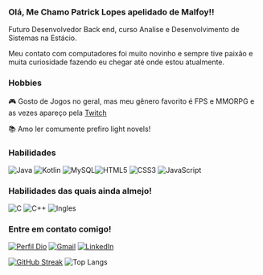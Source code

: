 ### Olá, Me Chamo Patrick Lopes apelidado de Malfoy!!

Futuro Desenvolvedor Back end, curso Analise e Desenvolvimento de Sistemas na Estácio.

Meu contato com computadores foi muito novinho e sempre tive paixão e muita curiosidade fazendo eu chegar até onde estou atualmente.

### Hobbies

🎮 Gosto de Jogos no geral, mas meu gênero favorito é FPS e MMORPG e as vezes apareço pela [Twitch](https://www.twitch.tv/malfoy_mk)

📚 Amo ler comumente prefiro light novels!


### Habilidades

![Java](https://img.shields.io/badge/java-%23ED8B00.svg?style=for-the-badge&logo=openjdk&logoColor=white) ![Kotlin](https://img.shields.io/badge/Kotlin-0095D5?&style=for-the-badge&logo=kotlin&logoColor=white) ![MySQL](https://img.shields.io/badge/MySQL-00000F?style=for-the-badge&logo=mysql&logoColor=white)![HTML5](https://img.shields.io/badge/HTML5-E34F26?style=for-the-badge&logo=html5&logoColor=white) ![CSS3](https://img.shields.io/badge/CSS3-1572B6?style=for-the-badge&logo=css3&logoColor=white) ![JavaScript](https://img.shields.io/badge/JavaScript-F7DF1E?style=for-the-badge&logo=javascript&logoColor=black)


### Habilidades das quais ainda almejo!

![C](https://img.shields.io/badge/C-00599C?style=for-the-badge&logo=c&logoColor=white) ![C++](https://img.shields.io/badge/C%2B%2B-00599C?style=for-the-badge&logo=c%2B%2B&logoColor=white)
![Ingles](https://img.shields.io/badge/Ingles-0095D5?style=for-the-badge&)


### Entre em contato comigo!

[![Perfil Dio](https://img.shields.io/badge/-Meu%20Perfil%20na%20DIO-30A3DC?style=for-the-badge)](https://dio.me/users/lopes_patrick4)
[![Gmail](https://img.shields.io/badge/Gmail-333333?style=for-the-badge&logo=gmail&logoColor=red)](mailto:lopes.patrick4@gmail.com)
[![LinkedIn](https://img.shields.io/badge/LinkedIn-0077B5?style=for-the-badge&logo=linkedin&logoColor=white)](www.linkedin.com/in/patrick-lopes-mk3510)

[![GitHub Streak](https://streak-stats.demolab.com?user=MalfoyMK&theme=ocean-dark&locale=pt_BR&date_format=n%2Fj%5B%2FY%5D)](https://git.io/streak-stats) ![Top Langs](https://github-readme-stats-git-masterrstaa-rickstaa.vercel.app/api/top-langs/?username=MalfoyMK&bg_color=000&border_color=30A3DC&title_color=E94D5F&text_color=FFF)